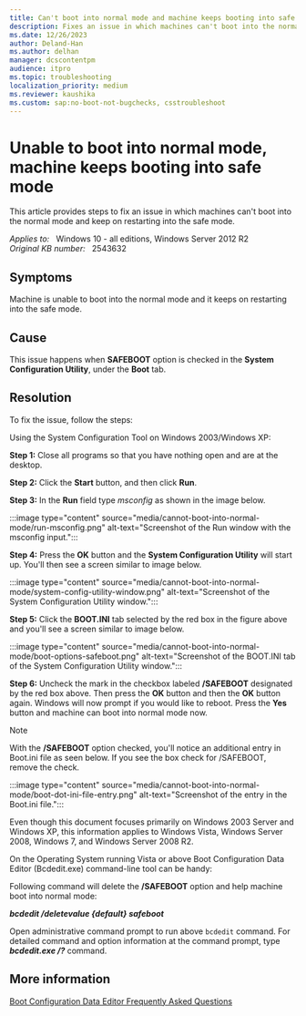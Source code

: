 ```yaml
---
title: Can't boot into normal mode and machine keeps booting into safe mode
description: Fixes an issue in which machines can't boot into the normal mode and keep on restarting into the safe mode.
ms.date: 12/26/2023
author: Deland-Han
ms.author: delhan
manager: dcscontentpm
audience: itpro
ms.topic: troubleshooting
localization_priority: medium
ms.reviewer: kaushika
ms.custom: sap:no-boot-not-bugchecks, csstroubleshoot
---
```

# Unable to boot into normal mode, machine keeps booting into safe mode

This article provides steps to fix an issue in which machines can't boot into the normal mode and keep on restarting into the safe mode.

_Applies to:_ &nbsp; Windows 10 - all editions, Windows Server 2012 R2  
_Original KB number:_ &nbsp; 2543632

## Symptoms

Machine is unable to boot into the normal mode and it keeps on restarting into the safe mode.

## Cause

This issue happens when **SAFEBOOT** option is checked in the **System Configuration Utility**, under the **Boot** tab.

## Resolution

To fix the issue, follow the steps:

Using the System Configuration Tool on Windows 2003/Windows XP:

**Step 1:** Close all programs so that you have nothing open and are at the desktop.

**Step 2:** Click the **Start** button, and then click **Run**.

**Step 3:** In the **Run** field type *msconfig* as shown in the image below.

:::image type="content" source="media/cannot-boot-into-normal-mode/run-msconfig.png" alt-text="Screenshot of the Run window with the msconfig input.":::

**Step 4:** Press the **OK** button and the **System Configuration Utility** will start up.
 You'll then see a screen similar to image below.

:::image type="content" source="media/cannot-boot-into-normal-mode/system-config-utility-window.png" alt-text="Screenshot of the System Configuration Utility window.":::

**Step 5:** Click the **BOOT.INI** tab selected by the red box in the figure above and you'll see a screen similar to image below.

:::image type="content" source="media/cannot-boot-into-normal-mode/boot-options-safeboot.png" alt-text="Screenshot of the BOOT.INI tab of the System Configuration Utility window.":::

**Step 6:** Uncheck the mark in the checkbox labeled **/SAFEBOOT** designated by the red box above. Then press the **OK** button and then the **OK** button again. Windows will now prompt if you would like to reboot. Press the **Yes** button and machine can boot into normal mode now.

> [!NOTE]
> With the **/SAFEBOOT** option checked, you'll notice an additional entry in Boot.ini file as seen below. If you see the box check for /SAFEBOOT, remove the check.

:::image type="content" source="media/cannot-boot-into-normal-mode/boot-dot-ini-file-entry.png" alt-text="Screenshot of the entry in the Boot.ini file.":::

Even though this document focuses primarily on Windows 2003 Server and Windows XP, this information applies to Windows Vista, Windows Server 2008, Windows 7, and Windows Server 2008 R2.

On the Operating System running Vista or above Boot Configuration Data Editor (Bcdedit.exe) command-line tool can be handy:

Following command will delete the **/SAFEBOOT** option and help machine boot into normal mode:

***bcdedit /deletevalue {default} safeboot***  

Open administrative command prompt to run above `bcdedit` command. For detailed command and option information at the command prompt, type ***bcdedit.exe /?*** command.

## More information

[Boot Configuration Data Editor Frequently Asked Questions](https://technet.microsoft.com/library/cc721886%28WS.10%29.aspx)
